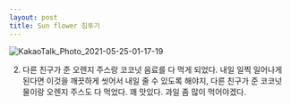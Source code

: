 ```yaml
---
layout: post
title: Sun flower 침투기
---
```

![KakaoTalk_Photo_2021-05-25-01-17-19](https://user-images.githubusercontent.com/50545088/119376529-03b3ef80-bcf7-11eb-8649-bb82e4f8480d.jpeg)

<!--1. 내가 얼마나 일만 끝나기를 학수고대했었던가. 그렇게 일이 끝나고 나서 007 저리가라는 작전을 수행하기 위해서 sun flower 호텔에 몰래 들어와서 같이 놀았다. 나는 첫째로 직장인들에게 허튼 수작을 부린다거나 다른 쪽에서 한 눈을 판다거나와 같은 모습을 보이면 안됐기 때문에 AEON mall 쪽으로 가서 내리게 되었고, 그쪽에서 텍시를 타서 Bac son으로 가게 되었다. 꽤나 Van cao랑은 다른 풍경, 여기는 정말 무언가 꾸며진 느낌이 많이 들었는데(한국이 때도 많이 탓다는 느낌이 들었고 무엇보다 유흥가 한국색이 짙은 공간을 보면서 여기는 베트남이라기보다는 흡사 파주 영어 마을과 같은 느낌이 드는 것은 사실이다.) 그렇게 sunflower침공 작전은 성공으로 끝나게 되었고, 오자마자 낮잠을 자고 싶어한다길래 낮잠을 먼저 재웠다. 들어오게 하기 위해서 내 앞에 있는 김정수씨의 입간판도 떼어서 사진만 몰래 오려내었고, 명찰을 그친구한테 주어서 한국인이 들어오는 것과 같은 흉내를 낼 수 있게 하였다. 결과는 성.공.적 어찌됐든 들어올 수 있었고, 어제 밤 늦게까지 선거를 한다는 그 친구의 말에(이것은 거짓인지 아닌지 모르겠지만, 구태여 관계에 있어서 내가 어느 명분이 있지는 않으니깐 내가 어떠한 것을 할 수는 없다고 생각되었다.) 낮잠을 재우고 나서 십만냥 하우스에서 짜장면과 짬뽕을 시켰다. 아차! 짬뽕을 받기에 먼저 Gate가 어딘지 헷갈려서 못 받기도 하였고, 이놈의 전화는 왜 갑자기 t전화로 연결이 되어서 연결이 안되는 일도 부지기수였다. 오마이갓, 그래서 결국에 호텔 안에 있던 친구가 밖에 다른 두 명이 있다는 이야기를 듣고 나서 부랴부랴 오게 되었고, 그렇게 결제를 마치고 나서부터 짬뽕을 먹을 때 아차! 나는 뜨겁고 매운 것을 먹으면 엄청나게 땀이 많이 난다는 것을 나는 정녕 모르고 있었던 것이었다으다으 어찌됐든, 티슈 박스를 통째로 비우고 나서부터 정리를 하였고, 그렇게 둘이 양치를 한 다음에 둘 만의 웃긴 시간을 가질 수 있었다. 얼마나 관계에 집착하고 있었고, 그런 것 때문에 오히려 항상 조바심을 내던 나였는가? 정작 괴물을 만드는 것에 관해서 무뎌진 것일까라는 생각도 들고, 그와도 다르게 이러한 경험이 미래에 어떻게 또 귀속이 되는지는 아무도 알 수 없다는 생각이 들었다. 어찌됐든 그렇게 재밌게 시간을 보내고 나서, 둘이 tictok을 본 다음에 집으로 안정적으로 보내게 되었다. 오늘 돈을 쓴 것을 생각해보면
- AEON에서 오토바이로 Bac son 까지 간 돈 : 1500원
- Bac son에서 Van cao로 오는 택시비 : 5000원
- 저녁 (짜장면 하나, 짬뽕 하나) : 10000원
- 택시 태워서 보내기 : 3000원
여기가 괜히 동남아가 아니구나,,,,,
오늘 택시 안에서 내가 선플라워에 7월까지만 있다는 것을 보여주고 말았다..... 이거 잘하면 그 친구가 알 수 있을 것이라고도 생각이 들었다.
나중에 촉촉하고 축축해질 때까지 기다릴 수 있는 사람이 되어야 한다는 것을 생각하게 되었다. 내-->

2. 다른 친구가 준 오렌지 주스랑 코코넛 음료를 다 먹게 되었다. 내일 일찍 일어나게 된다면 이것을 깨끗하게 씻어서 내일 줄 수 있도록 해야지, <!--정말 성격적으로 많이 닮았다는 생각이 들게 만들어주는 친구이다. 농담도 재밌고, 다양한 경험을 하기 좋아하는 친구에게 나한테 많은 경험을 선물해주고 싶다고 했는데, 나 역시 정말 고맙지만, 이 친구에게 정말 많은 경험을 제공해주고 싶다는 생각이 들게 되었다. 이렇게 행복한 생활이 얼마나 유지될 수 있을까에 관해서 문득 생각이 든다. 이러한 행복한 삶을 살고 있다고 지각하면서 지내야 하는데, 정작 또 한 곳에 초점을 맞추게 되면 다른 곳에 초점을 못 맞추게 된다. -->다른 친구가 준 코코넛 물이랑 오렌지 주스도 다 먹었다. 꽤 맛있다. 과일 좀 많이 먹어야겠다.